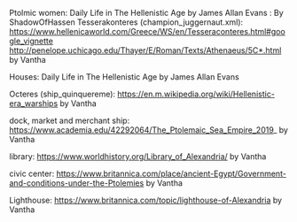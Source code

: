 Ptolmic women: Daily Life in The Hellenistic Age by James Allan Evans : By ShadowOfHassen
Tesserakonteres (champion_juggernaut.xml):
https://www.hellenicaworld.com/Greece/WS/en/Tesseraconteres.html#google_vignette http://penelope.uchicago.edu/Thayer/E/Roman/Texts/Athenaeus/5C*.html
by Vantha

Houses: Daily Life in The Hellenistic Age by James Allan Evans

Octeres (ship_quinquereme):
https://en.m.wikipedia.org/wiki/Hellenistic-era_warships
by Vantha

dock, market and merchant ship:
https://www.academia.edu/42292064/The_Ptolemaic_Sea_Empire_2019_
by Vantha

library: https://www.worldhistory.org/Library_of_Alexandria/ by Vantha

civic center:
https://www.britannica.com/place/ancient-Egypt/Government-and-conditions-under-the-Ptolemies
by Vantha

Lighthouse: https://www.britannica.com/topic/lighthouse-of-Alexandria  by Vantha

